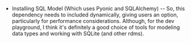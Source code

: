 - Installing SQL Model (Which uses Pyonic and SQLAlchemy)
-- So, this dependency needs to included dynamically, giving users
   an option, particularly for performance considerations. Although, 
   for the dev playground, I think it's definitely a good choice of tools
   for modeling data types and working with SQLite (and other rdms).

   